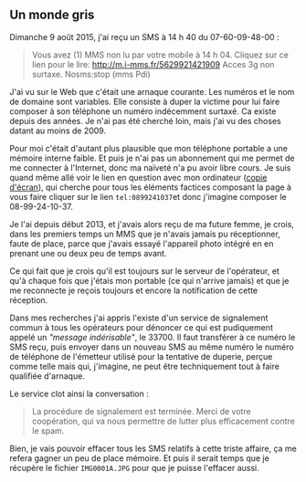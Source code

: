 ## Un monde gris

Dimanche 9 août 2015, j'ai reçu un SMS à 14 h 40 du 07-60-09-48-00 :

> Vous avez (1) MMS non lu par votre mobile à 14 h 04. Cliquez sur ce lien pour le lire: http://m.i-mms.fr/5629921421909 Acces 3g non surtaxe. Nosms:stop (mms Pdi)

J'ai vu sur le Web que c'était une arnaque courante. Les numéros et le nom de domaine sont variables. Elle consiste à duper la victime pour lui faire composer à son téléphone un numéro indécemment surtaxé. Ca existe depuis des années. Je n'ai pas été cherché loin, mais j'ai vu des choses datant au moins de 2009.

Pour moi c'était d'autant plus plausible que mon téléphone portable a une mémoire interne faible. Et puis je n'ai pas un abonnement qui me permet de me connecter à l'Internet, donc ma naïveté n'a pu avoir libre cours. Je suis quand même allé voir le lien en question avec mon ordinateur ([copie d'écran][1]), qui cherche pour tous les éléments factices composant la page à vous faire cliquer sur le lien `tel:0899241037`et donc j'imagine composer le 08-99-24-10-37.

[1]: https://www.dropbox.com/s/kdfc6ge6roz8v2h/Capture%20d%27%C3%A9cran%202015-08-11%2009.35.08.png?dl=0

Je l'ai depuis début 2013, et j'avais alors reçu de ma future femme, je crois, dans les premiers temps un MMS que je n'avais jamais pu réceptionner, faute de place, parce que j'avais essayé l'appareil photo intégré en en prenant une ou deux peu de temps avant.

Ce qui fait que je crois qu'il est toujours sur le serveur de l'opérateur, et qu'à chaque fois que j'étais mon portable (ce qui n'arrive jamais) et que je me reconnecte je reçois toujours et encore la notification de cette réception. 

Dans mes recherches j'ai appris l'existe d'un service de signalement commun à tous les opérateurs pour dénoncer ce qui est pudiquement appelé un *"message indérisable"*, le 33700. Il faut transférer à ce numéro le SMS reçu, puis envoyer dans un nouveau SMS au même numéro le numéro de téléphone de l'émetteur utilisé pour la tentative de duperie, perçue comme telle mais qui, j'imagine, ne peut être techniquement tout à faire qualifiée d'arnaque.

Le service clot ainsi la conversation :

> La procédure de signalement est terminée. Merci de votre coopération, qui va nous  permettre de lutter plus efficacement contre le spam.

Bien, je vais pouvoir effacer tous les SMS relatifs à cette triste affaire, ça me refera gagner un peu de place mémoire. Et puis il serait temps que je récupère le fichier `IMG0001A.JPG` pour que je puisse l'effacer aussi.

